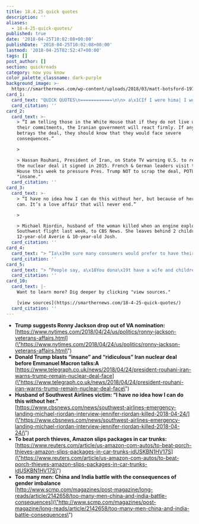 ```yaml
---
title: 18.4.25 quick quotes
description: ''
aliases:
  - 18-4-25-quick-quotes/
published: true
date: '2018-04-25T10:02:08+00:00'
publishDate: '2018-04-25T10:02:08+00:00'
lastmod: '2018-04-25T02:52:47+00:00'
tags: []
post_author: []
section: quickreads
category: now you know
color_palette_classname: dark-purple
background_image: >-
  https://smarthernews.com/wp-content/uploads/2018/03/matt-botsford-197870-unsplash-scaled.jpg
card_1:
  card_text: "QUICK QUOTES\n============\n\n> a\x1CIf I were hima| I wouldna\x19t do it. What does he need it for? To be abused by a bunch of politicians?a\x1D\n> \n> Pres. Trump stands by his Veterans Affairs nominee & WH physician Ronny Jackson. The confirmation hearing for Dr. Jackson was delayed due to allegations of misconduct, such as drinking on the job."
  card_citation: ''
card_2:
  card_text: >-
    > “I am telling those in the White House that if they do not live up to
    their commitments, the Iranian government will react firmly. If anyone
    betrays the deal, they should know that they would face severe
    consequences.”

    > 

    > Hassan Rouhani, President of Iran, on State TV warning U.S. to remain in
    the nuclear deal it signed in 2015. French & German leaders visit the White
    House this week to pressure Pres. Trump NOT to scrap the deal, POTUS calls
    "insane."
  card_citation: ''
card_3:
  card_text: >-
    > “I have no idea how I can do this without her, but because of her I know I
    can. It’s a love affair that will never end.”

    > 

    > Michael Riordin, husband of the woman killed when an engine exploded on a
    Southwest flight last week, to CBS News. She leaves behind 2 children
    12-year-old Averie & 10-year-old Josh.
  card_citation: ''
card_4:
  card_text: "> “Ia\x19m sure many consumers would prefer to have their car trunk opened remotely by a third party than their front door.”\n> \n> Analyst Greg Melich on Amazon's attempt to beat porch thieves with a new in-car delivery service. Amazon accesses car trunks using a \"connected car service\" (i.e. OnStar)."
  card_citation: ''
card_5:
  card_text: "> “People say, a\x18You dona\x19t have a wife and children at home to care for; why are you working so hard? I laugh on the outside but the pain that I have in my heart only I know.”\n> \n> Suresh Kumar, a 35-year old man living in India, on the loneliness he feels not having a spouse. Men now outnumber women by 70 million in China and India."
  card_citation: ''
card_10:
  card_text: |-
    Want to learn more? Dig deeper by clicking "view sources."

    [view sources](https://smarthernews.com/18-4-25-quick-quotes/)
  card_citation: ''
---
```

*   **Trump suggests Ronny Jackson drop out of VA nomination:**  
    [https://www.nytimes.com/2018/04/24/us/politics/ronny-jackson-veterans-affairs.html](\"https://www.nytimes.com/2018/04/24/us/politics/ronny-jackson-veterans-affairs.html\")
*   **Donald Trump blasts “insane” and “ridiculous” Iran nuclear deal before Emmanuel Macron talks:A** [https://www.telegraph.co.uk/news/2018/04/24/president-rouhani-iran-warns-trump-remain-nuclear-deal-face](\"https://www.telegraph.co.uk/news/2018/04/24/president-rouhani-iran-warns-trump-remain-nuclear-deal-face\")
*   **Husband of Southwest Airlines victim: “I have no idea how I can do this without her.”**  
    [https://www.cbsnews.com/news/southwest-airlines-emergency-landing-michael-riordan-interview-jennifer-riordan-killed-2018-04-24/](\"https://www.cbsnews.com/news/southwest-airlines-emergency-landing-michael-riordan-interview-jennifer-riordan-killed-2018-04-24/\")
*   **To beat porch thieves, Amazon slips packages in car trunks:** [https://www.reuters.com/article/us-amazon-com-autos/to-beat-porch-thieves-amazon-slips-packages-in-car-trunks-idUSKBN1HV17S](\"https://www.reuters.com/article/us-amazon-com-autos/to-beat-porch-thieves-amazon-slips-packages-in-car-trunks-idUSKBN1HV17S\")
*   **Too many men: China and India battle with the consequences of gender imbalance**  
    [http://www.scmp.com/magazines/post-magazine/long-reads/article/2142658/too-many-men-china-and-india-battle-consequences](\"http://www.scmp.com/magazines/post-magazine/long-reads/article/2142658/too-many-men-china-and-india-battle-consequences\")